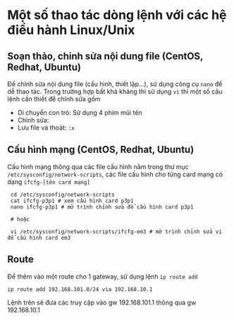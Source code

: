# Một số thao tác dòng lệnh với các hệ điều hành Linux/Unix

## Soạn thảo, chỉnh sửa nội dung file (CentOS, Redhat, Ubuntu)

Để chỉnh sửa nội dung file (cấu hình, thiết lập...), sử dụng công cụ ``nano`` để dễ thao tác.
Trong trường hợp bất khả kháng thì sử dụng ``vi`` thì một số câu lệnh cần thiết để chỉnh sửa gồm

 - Di chuyển con trỏ: Sử dụng 4 phím mũi tên
 - Chỉnh sửa:
 - Lưu file và thoát: ``:x``
 
 ## Cấu hình mạng (CentOS, Redhat, Ubuntu)
 
 Cấu hình mạng thông qua các file cấu hình nằm trong thư mục ``/etc/sysconfig/network-scripts``,
 các file cấu hình cho từng card mạng có dạng ``ifcfg-[tên card mạng]``
 
     cd /etc/sysconfig/network-scripts
     cat ifcfg-p3p1 # xem cấu hình card p3p1
     nano ifcfg-p3p1 # mở trình chỉnh sửa để cấu hình card p3p1
     
     # hoặc
     
     vi /etc/sysconfig/network-scripts/ifcfg-em3 # mở trình chỉnh sửa vi để cấu hình card em3

## Route

Để thêm vào một route cho 1 gateway, sử dụng lệnh ``ip route add``

    ip route add 192.168.101.0/24 via 192.168.10.1
    
Lệnh trên sẽ đưa các truy cập vào gw 192.168.101.1 thông qua gw 192.168.10.1
